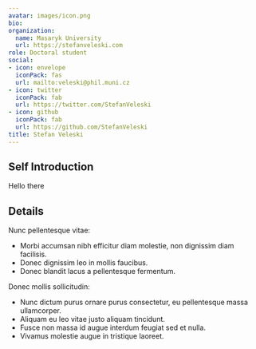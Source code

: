 ```yaml
---
avatar: images/icon.png
bio: 
organization:
  name: Masaryk University
  url: https://stefanveleski.com
role: Doctoral student
social:
- icon: envelope
  iconPack: fas
  url: mailto:veleski@phil.muni.cz
- icon: twitter
  iconPack: fab
  url: https://twitter.com/StefanVeleski
- icon: github
  iconPack: fab
  url: https://github.com/StefanVeleski
title: Stefan Veleski
---
```


## Self Introduction

Hello there

## Details  

Nunc pellentesque vitae:
- Morbi accumsan nibh efficitur diam molestie, non dignissim diam facilisis.
- Donec dignissim leo in mollis faucibus.
- Donec blandit lacus a pellentesque fermentum.

Donec mollis sollicitudin:
- Nunc dictum purus ornare purus consectetur, eu pellentesque massa ullamcorper.
- Aliquam eu leo vitae justo aliquam tincidunt.
- Fusce non massa id augue interdum feugiat sed et nulla.
- Vivamus molestie augue in tristique laoreet.
